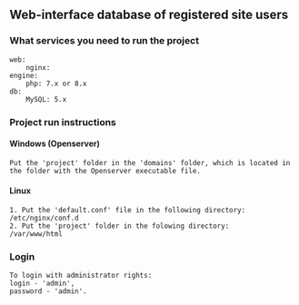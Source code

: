 ## Web-interface database of registered site users
### What services you need to run the project
```
web: 
    nginx:
engine:
    php: 7.x or 8.x
db:
    MySQL: 5.x
```
### Project run instructions
#### Windows (Openserver)
```
Put the 'project' folder in the 'domains' folder, which is located in the folder with the Openserver executable file.
```
#### Linux
```
1. Put the 'default.conf' file in the following directory:
/etc/nginx/conf.d
2. Put the 'project' folder in the folowing directory:
/var/www/html
```
### Login
```
To login with administrator rights: 
login - 'admin',
password - 'admin'.
```